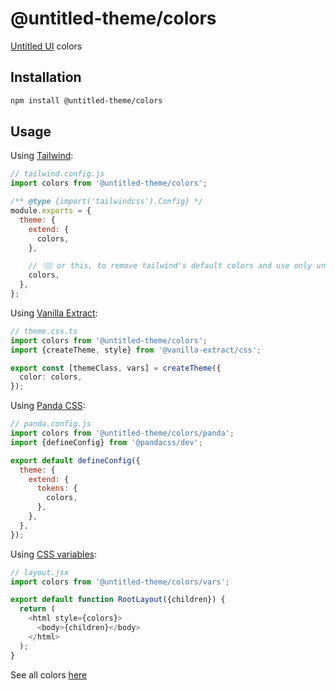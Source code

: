 # @untitled-theme/colors

[Untitled UI](<https://www.figma.com/file/5OtZ9gq2jAPCYkmVI2Dd8e/%E2%9D%96-PREVIEW-%E2%9D%96-Untitled-UI-%E2%80%93-PRO-VARIABLES-(v4.0)?type=design&node-id=3463-407484&mode=design&t=oOV4Ezg1JTNhN3ec-0>) colors

## Installation

```bash
npm install @untitled-theme/colors
```

## Usage

Using [Tailwind](https://tailwindcss.com/):

```js
// tailwind.config.js
import colors from '@untitled-theme/colors';

/** @type {import('tailwindcss').Config} */
module.exports = {
  theme: {
    extend: {
      colors,
    },

    // 👇🏽 or this, to remove tailwind's default colors and use only untitled ui's
    colors,
  },
};
```

Using [Vanilla Extract](https://vanilla-extract.style/):

```ts
// theme.css.ts
import colors from '@untitled-theme/colors';
import {createTheme, style} from '@vanilla-extract/css';

export const [themeClass, vars] = createTheme({
  color: colors,
});
```

Using [Panda CSS](https://panda-css.com/):

```js
// panda.config.js
import colors from '@untitled-theme/colors/panda';
import {defineConfig} from '@pandacss/dev';

export default defineConfig({
  theme: {
    extend: {
      tokens: {
        colors,
      },
    },
  },
});
```

Using [CSS variables](https://developer.mozilla.org/en-US/docs/Web/CSS/Using_CSS_custom_properties):

```js
// layout.jsx
import colors from '@untitled-theme/colors/vars';

export default function RootLayout({children}) {
  return (
    <html style={colors}>
      <body>{children}</body>
    </html>
  );
}
```

See all colors [here](https://untitled-theme-docs.vercel.app/colors)
